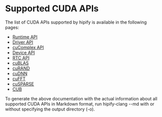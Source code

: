 # Supported CUDA APIs
The list of CUDA APIs supported by hipify is available in the following pages:
- [Runtime API](tables/CUDA_Runtime_API_functions_supported_by_HIP.md)
- [Driver API](tables/CUDA_Driver_API_functions_supported_by_HIP.md)
- [cuComplex API](tables/cuComplex_API_supported_by_HIP.md)
- [Device API](tables/CUDA_Device_API_supported_by_HIP.md)
- [RTC API](tables/CUDA_RTC_API_supported_by_HIP.md)
- [cuBLAS](tables/CUBLAS_API_supported_by_HIP.md)
- [cuRAND](tables/CURAND_API_supported_by_HIP.md)
- [cuDNN](tables/CUDNN_API_supported_by_HIP.md)
- [cuFFT](tables/CUFFT_API_supported_by_HIP.md)
- [cuSPARSE](tables/CUSPARSE_API_supported_by_HIP.md)
- [CUB](tables/CUB_API_supported_by_HIP.md)
 
To generate the above documentation with the actual information about all supported CUDA APIs in Markdown format, run hipify-clang --md with or without specifying the output directory (-o).